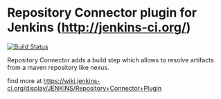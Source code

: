 Repository Connector plugin for Jenkins (http://jenkins-ci.org/)
=======================================

[![Build Status](https://ci.jenkins.io/buildStatus/icon?job=Plugins/repository-connector-plugin/master)](https://ci.jenkins.io/job/Plugins/job/repository-connector-plugin/job/master/)

Repository Connector adds a build step which allows to resolve artifacts from a maven repository like nexus.

find more at https://wiki.jenkins-ci.org/display/JENKINS/Repository+Connector+Plugin

